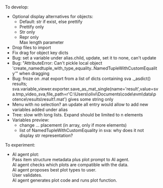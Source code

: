 To develop:  
- Optional display alternatives for objects:
  - Default: str if exist, else prettify
  - Prettify only
  - Str only
  - Repr only  
  Max length parameter
- Drop files to import
- Fix drag for object key dicts
- Bug: set a variable under alias.child, update, set it to none, can't update
- Bug: "AttributeError: Can't pickle local object 'create_namedtuple_with_type_equality.<locals>.NamedTupleWithCustomEquality'" when dragging 
- Bug: froze on .mat export from a list of dicts containing sva ._asdict() results; sva.variable_viewer.exporter.save_as_mat_single(name='result',value=sva.tmp_video_sva,file_path=r'C:\Users\olivi\Documents\code\evm\data\potence\results\result1.mat') gives some string only
- Menu with no selection? an update all entry would allow to add new variables added under alias
- Tree: slow with long lists. Expand should be limited to n elements
- Variables preview:
  - change ... placement (in array, only if more elements)
  - list of NamedTupleWithCustomEquality in sva: why does it not display str representation?

To experiment:
- AI agent plot:  
Pass item structure metadata plus plot prompt to AI agent.  
AI agent checks which plots are compatible with the data.  
AI agent proposes best plot types to user.  
User validates.  
AI agent generates plot code and runs plot function.